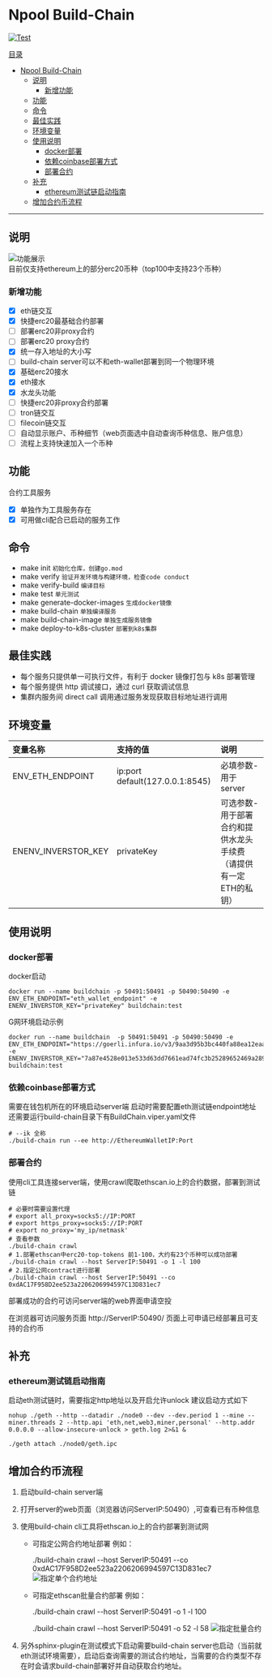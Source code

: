 # Npool Build-Chain

[![Test](https://github.com/NpoolPlatform/build-chain/actions/workflows/main.yml/badge.svg?branch=master)](https://github.com/NpoolPlatform/build-chain/actions/workflows/main.yml)

[目录](#目录)

- [Npool Build-Chain](#npool-build-chain)
  - [说明](#说明)
    - [新增功能](#新增功能)
  - [功能](#功能)
  - [命令](#命令)
  - [最佳实践](#最佳实践)
  - [环境变量](#环境变量)
  - [使用说明](#使用说明)
    - [docker部署](#docker部署)
    - [依赖coinbase部署方式](#依赖coinbase部署方式)
    - [部署合约](#部署合约)
  - [补充](#补充)
    - [ethereum测试链启动指南](#ethereum测试链启动指南)
  - [增加合约币流程](#增加合约币流程)

-----------

## 说明

![功能展示](docs/smart_coin.png)
目前仅支持ethereum上的部分erc20币种（top100中支持23个币种）

### 新增功能

- [x] eth链交互
- [x] 快捷erc20最基础合约部署
- [ ] 部署erc20非proxy合约
- [ ] 部署erc20 proxy合约
- [x] 统一存入地址的大小写
- [ ] build-chain server可以不和eth-wallet部署到同一个物理环境
- [x] 基础erc20接水
- [x] eth接水
- [x] 水龙头功能
- [ ] 快捷erc20非proxy合约部署
- [ ] tron链交互
- [ ] filecoin链交互
- [ ] 自动显示账户、币种细节（web页面选中自动查询币种信息、账户信息）
- [ ] 流程上支持快速加入一个币种

## 功能

合约工具服务

- [x] 单独作为工具服务存在
- [x] 可用做cli配合已启动的服务工作

## 命令

- make init ```初始化仓库，创建go.mod```
- make verify ```验证开发环境与构建环境，检查code conduct```
- make verify-build ```编译目标```
- make test ```单元测试```
- make generate-docker-images ```生成docker镜像```
- make build-chain ```单独编译服务```
- make build-chain-image ```单独生成服务镜像```
- make deploy-to-k8s-cluster ```部署到k8s集群```

## 最佳实践

- 每个服务只提供单一可执行文件，有利于 docker 镜像打包与 k8s 部署管理
- 每个服务提供 http 调试接口，通过 curl 获取调试信息
- 集群内服务间 direct call 调用通过服务发现获取目标地址进行调用

## 环境变量

| 变量名称             | 支持的值                            | 说明       |
|:---------------- |:------------------------------- |:-------- |
| ENV_ETH_ENDPOINT | ip:port default(127.0.0.1:8545) | 必填参数-用于server |
| ENENV_INVERSTOR_KEY | privateKey | 可选参数-用于部署合约和提供水龙头手续费（请提供有一定ETH的私钥） |

## 使用说明
### docker部署
docker启动
```shell
docker run --name buildchain -p 50491:50491 -p 50490:50490 -e ENV_ETH_ENDPOINT="eth_wallet_endpoint" -e ENENV_INVERSTOR_KEY="privateKey" buildchain:test
```

G网环境启动示例
```shell
docker run --name buildchain  -p 50491:50491 -p 50490:50490 -e ENV_ETH_ENDPOINT="https://goerli.infura.io/v3/9aa3d95b3bc440fa88ea12eaa4456161" -e ENENV_INVERSTOR_KEY="7a87e4528e013e533d63dd7661ead74fc3b25289652469a289bdf89b84e15c21" buildchain:test
```

### 依赖coinbase部署方式
需要在钱包机所在的环境启动server端
启动时需要配置eth测试链endpoint地址
还需要运行build-chain目录下有BuildChain.viper.yaml文件

```Shell
# --ik 全称 
./build-chain run --ee http://EthereumWalletIP:Port
```

### 部署合约
使用cli工具连接server端，使用crawl爬取ethscan.io上的合约数据，部署到测试链

```Shell
# 必要时需要设置代理
# export all_proxy=socks5://IP:PORT
# export https_proxy=socks5://IP:PORT
# export no_proxy='my_ip/netmask'
# 查看参数
./build-chain crawl 
# 1.部署ethscan中erc20-top-tokens 前1-100，大约有23个币种可以成功部署
./build-chain crawl --host ServerIP:50491 -o 1 -l 100
# 2.指定公网contract进行部署
./build-chain crawl --host ServerIP:50491 --co 0xdAC17F958D2ee523a2206206994597C13D831ec7
```

部署成功的合约可访问server端的web界面申请空投

在浏览器可访问服务页面
http://ServerIP:50490/
页面上可申请已经部署且可支持的合约币

## 补充

### ethereum测试链启动指南

启动eth测试链时，需要指定http地址以及开启允许unlock
建议启动方式如下

```Shell
nohup ./geth --http --datadir ./node0 --dev --dev.period 1 --mine --miner.threads 2 --http.api 'eth,net,web3,miner,personal' --http.addr 0.0.0.0 --allow-insecure-unlock > geth.log 2>&1 &

./geth attach ./node0/geth.ipc
```

## 增加合约币流程

1. 启动build-chain server端

2. 打开server的web页面（浏览器访问ServerIP:50490）,可查看已有币种信息

3. 使用build-chain cli工具将ethscan.io上的合约部署到测试网
   
   + 可指定公网合约地址部署
       例如：

       ./build-chain crawl --host ServerIP:50491 --co 0xdAC17F958D2ee523a2206206994597C13D831ec7
       ![指定单个合约地址](docs/crawl_one_contract.jpg)
   
   + 可指定ethscan批量合约部署
       例如：
       
       ./build-chain crawl --host ServerIP:50491 -o 1 -l 100
       
       ./build-chain crawl --host ServerIP:50491 -o 52 -l 58
       ![指定批量合约](docs/crawl_batch_contract.jpg)

4. 另外sphinx-plugin在测试模式下启动需要build-chain server也启动（当前就eth测试环境需要），启动后查询需要的测试合约地址，当需要的合约类型不存在时会请求build-chain部署好并自动获取合约地址。